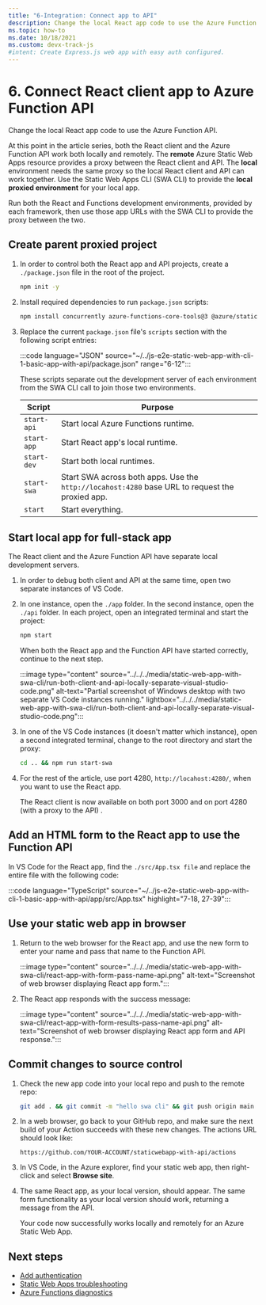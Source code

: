```yaml
---
title: "6-Integration: Connect app to API"
description: Change the local React app code to use the Azure Function API.
ms.topic: how-to
ms.date: 10/18/2021
ms.custom: devx-track-js
#intent: Create Express.js web app with easy auth configured.
---
```


# 6. Connect React client app to Azure Function API

Change the local React app code to use the Azure Function API. 

At this point in the article series, both the React client and the Azure Function API work both locally and remotely. The **remote** Azure Static Web Apps resource provides a proxy between the React client and API. The **local** environment needs the same proxy so the local React client and API can work together. Use the Static Web Apps CLI (SWA CLI) to provide the **local proxied environment** for your local app.

Run both the React and Functions development environments, provided by each framework, then use those app URLs with the SWA CLI to provide the proxy between the two. 

## Create parent proxied project

1. In order to control both the React app and API projects, create a `./package.json` file in the root of the project.

    ```bash
    npm init -y
    ```

1. Install required dependencies to run `package.json` scripts:

    ```bash
    npm install concurrently azure-functions-core-tools@3 @azure/static-web-apps-cli --save-dev 
    ```

1. Replace the current `package.json` file's `scripts` section with the following script entries:

    :::code language="JSON" source="~/../js-e2e-static-web-app-with-cli-1-basic-app-with-api/package.json" range="6-12":::  

    These scripts separate out the development server of each environment from the SWA CLI call to join those two environments. 

    |Script|Purpose|
    |--|--|
    |`start-api`|Start local Azure Functions runtime.|
    |`start-app`|Start React app's local runtime.|
    |`start-dev`|Start both local runtimes.|
    |`start-swa`|Start SWA across both apps. Use the `http://locahost:4280` base URL to request the proxied app.|
    |`start`|Start everything.|

## Start local app for full-stack app

The React client and the Azure Function API have separate local development servers. 

1. In order to debug both client and API at the same time, open two separate instances of VS Code. 
1. In one instance, open the `./app` folder. In the second instance, open the `./api` folder. In each project, open an integrated terminal and start the project:
   
    ```bash
    npm start
    ```

    When both the React app and the Function API have started correctly, continue to the next step. 

    :::image type="content" source="../../../media/static-web-app-with-swa-cli/run-both-client-and-api-locally-separate-visual-studio-code.png" alt-text="Partial screenshot of Windows desktop with two separate VS Code instances running." lightbox="../../../media/static-web-app-with-swa-cli/run-both-client-and-api-locally-separate-visual-studio-code.png":::

1. In one of the VS Code instances (it doesn't matter which instance), open a second integrated terminal, change to the root directory and start the proxy:
   
    ```bash
    cd .. && npm run start-swa
    ```

1. For the rest of the article, use port 4280, `http://locahost:4280/`, when you want to use the React app.  

    The React client is now available on both port 3000 and on port 4280 (with a proxy to the API) . 

## Add an HTML form to the React app to use the Function API

In VS Code for the React app, find the `./src/App.tsx file` and replace the entire file with the following code:

:::code language="TypeScript" source="~/../js-e2e-static-web-app-with-cli-1-basic-app-with-api/app/src/App.tsx" highlight="7-18, 27-39":::  

## Use your static web app in browser

1. Return to the web browser for the React app, and use the new form to enter your name and pass that name to the Function API.
   
   :::image type="content" source="../../../media/static-web-app-with-swa-cli/react-app-with-form-pass-name-api.png" alt-text="Screenshot of web browser displaying React app form.":::

1. The React app responds with the success message:
   
   :::image type="content" source="../../../media/static-web-app-with-swa-cli/react-app-with-form-results-pass-name-api.png" alt-text="Screenshot of web browser displaying React app form and API response.":::

## Commit changes to source control

1. Check the new app code into your local repo and push to the remote repo:
   
   ```bash
   git add . && git commit -m "hello swa cli" && git push origin main
   ```

1. In a web browser, go back to your GitHub repo, and make sure the next build of your Action succeeds with these new changes. The actions URL should look like:

    ```HTTP
    https://github.com/YOUR-ACCOUNT/staticwebapp-with-api/actions
    ```

1. In VS Code, in the Azure explorer, find your static web app, then right-click and select **Browse site**.

1. The same React app, as your local version, should appear. The same form functionality as your local version should work, returning a message from the API.  
   
   Your code now successfully works locally and remotely for an Azure Static Web App. 

## Next steps

* [Add authentication](add-authentication.md)
* [Static Web Apps troubleshooting](/azure/static-web-apps/troubleshooting)
* [Azure Functions diagnostics](/azure/azure-functions/functions-diagnostics)